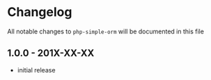 # Changelog

All notable changes to `php-simple-orm` will be documented in this file

## 1.0.0 - 201X-XX-XX

- initial release
